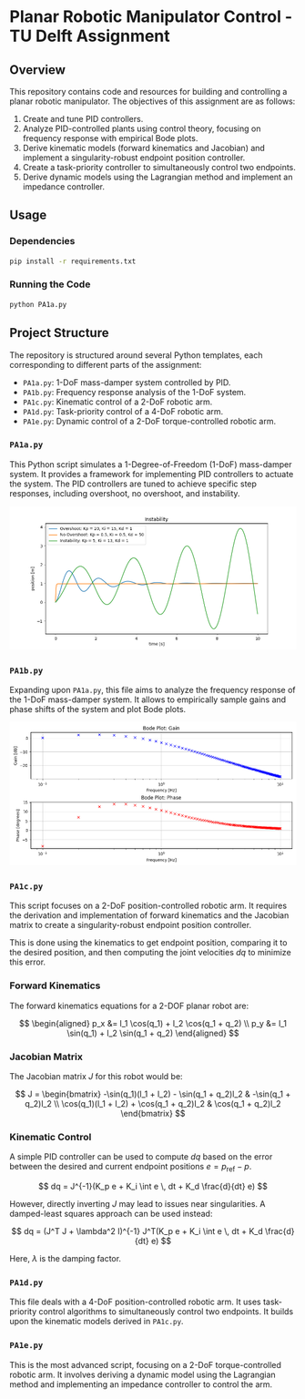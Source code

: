 # Planar Robotic Manipulator Control - TU Delft Assignment

## Overview

This repository contains code and resources for building and controlling a planar robotic manipulator. The objectives of this assignment are as follows:

1. Create and tune PID controllers.
2. Analyze PID-controlled plants using control theory, focusing on frequency response with empirical Bode plots.
3. Derive kinematic models (forward kinematics and Jacobian) and implement a singularity-robust endpoint position controller.
4. Create a task-priority controller to simultaneously control two endpoints.
5. Derive dynamic models using the Lagrangian method and implement an impedance controller.

## Usage

### Dependencies

```bash
pip install -r requirements.txt
```

### Running the Code

```bash
python PA1a.py
```


## Project Structure

The repository is structured around several Python templates, each corresponding to different parts of the assignment:

- `PA1a.py`: 1-DoF mass-damper system controlled by PID.
- `PA1b.py`: Frequency response analysis of the 1-DoF system.
- `PA1c.py`: Kinematic control of a 2-DoF robotic arm.
- `PA1d.py`: Task-priority control of a 4-DoF robotic arm.
- `PA1e.py`: Dynamic control of a 2-DoF torque-controlled robotic arm.

### `PA1a.py`
This Python script simulates a 1-Degree-of-Freedom (1-DoF) mass-damper system. It provides a framework for implementing PID controllers to actuate the system. The PID controllers are tuned to achieve specific step responses, including overshoot, no overshoot, and instability.

![1-DoF Mass-Damper System](images/PA1a.png)

### `PA1b.py`
Expanding upon `PA1a.py`, this file aims to analyze the frequency response of the 1-DoF mass-damper system. It allows to empirically sample gains and phase shifts of the system and plot Bode plots.

![Bode Plot](images/PA1b.png)

### `PA1c.py`
This script focuses on a 2-DoF position-controlled robotic arm. It requires the derivation and implementation of forward kinematics and the Jacobian matrix to create a singularity-robust endpoint position controller.

This is done using the kinematics to get endpoint position, comparing it to the desired position, and then computing the joint velocities $dq$ to minimize this error.

### Forward Kinematics
The forward kinematics equations for a 2-DOF planar robot are:

$$
\begin{aligned}
p_x &= l_1 \cos(q_1) + l_2 \cos(q_1 + q_2) \\
p_y &= l_1 \sin(q_1) + l_2 \sin(q_1 + q_2)
\end{aligned}
$$

### Jacobian Matrix
The Jacobian matrix $J$ for this robot would be:

$$
J = \begin{bmatrix}
-\sin(q_1)(l_1 + l_2) - \sin(q_1 + q_2)l_2 & -\sin(q_1 + q_2)l_2 \\
\cos(q_1)(l_1 + l_2) + \cos(q_1 + q_2)l_2 & \cos(q_1 + q_2)l_2
\end{bmatrix}
$$

### Kinematic Control
A simple PID controller can be used to compute $dq$ based on the error between the desired and current endpoint positions $e = p_{\text{ref}} - p$.

$$
dq = J^{-1}(K_p e + K_i \int e \, dt + K_d \frac{d}{dt} e)
$$

However, directly inverting $J$ may lead to issues near singularities. A damped-least squares approach can be used instead:

$$
dq = (J^T J + \lambda^2 I)^{-1} J^T(K_p e + K_i \int e \, dt + K_d \frac{d}{dt} e)
$$

Here, $\lambda$ is the damping factor.

### `PA1d.py`
This file deals with a 4-DoF position-controlled robotic arm. It uses task-priority control algorithms to simultaneously control two endpoints. It builds upon the kinematic models derived in `PA1c.py`.

### `PA1e.py`
This is the most advanced script, focusing on a 2-DoF torque-controlled robotic arm. It involves deriving a dynamic model using the Lagrangian method and implementing an impedance controller to control the arm.

